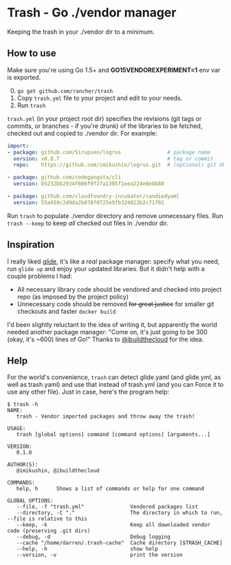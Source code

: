 # Trash - Go ./vendor manager

Keeping the trash in your ./vendor dir to a minimum.

## How to use

Make sure you're using Go 1.5+ and **GO15VENDOREXPERIMENT=1** env var is exported.

 0. `go get github.com/rancher/trash`
 1. Copy `trash.yml` file to your project and edit to your needs.
 2. Run `trash`

`trash.yml` (in your project root dir) specifies the revisions (git tags or commits, or branches - if you're drunk) of the libraries to be fetched, checked out and copied to ./vendor dir. For example:
```yaml
import:
- package: github.com/Sirupsen/logrus               # package name
  version: v0.8.7                                   # tag or commit
  repo:    https://github.com/imikushin/logrus.git  # (optional) git URL

- package: github.com/codegangsta/cli
  version: b5232bb2934f606f9f27a1305f1eea224e8e8b88

- package: github.com/cloudfoundry-incubator/candiedyaml
  version: 55a459c2d9da2b078f0725e5fb324823b2c71702
```

Run `trash` to populate ./vendor directory and remove unnecessary files. Run `trash --keep` to keep *all* checked out files in ./vendor dir.

## Inspiration

I really liked [glide](https://github.com/Masterminds/glide), it's like a *real* package manager: specify what you need, run `glide up` and enjoy your updated libraries. But it didn't help with a couple problems I had:

- All necessary library code should be vendored and checked into project repo (as imposed by the project policy)
- Unnecessary code should be removed ~~for great justice~~ for smaller git checkouts and faster `docker build`

I'd been slightly reluctant to the idea of writing it, but apparently the world needed another package manager: "Come on, it's just going to be 300 (okay, it's ~600) lines of Go!" Thanks to [@ibuildthecloud](https://github.com/ibuildthecloud) for the idea.

## Help

For the world's convenience, `trash` can detect glide.yaml (and glide.yml, as well as trash.yaml) and use that instead of trash.yml (and you can Force it to use any other file). Just in case, here's the program help:

```
$ trash -h
NAME:
   trash - Vendor imported packages and throw away the trash!

USAGE:
   trash [global options] command [command options] [arguments...]

VERSION:
   0.1.0

AUTHOR(S):
   @imikushin, @ibuildthecloud

COMMANDS:
   help, h      Shows a list of commands or help for one command

GLOBAL OPTIONS:
   --file, -f "trash.yml"               Vendored packages list
   --directory, -C "."                  The directory in which to run, --file is relative to this
   --keep, -k                           Keep all downloaded vendor code (preserving .git dirs)
   --debug, -d                          Debug logging
   --cache "/home/darren/.trash-cache"  Cache directory [$TRASH_CACHE]
   --help, -h                           show help
   --version, -v                        print the version
```
